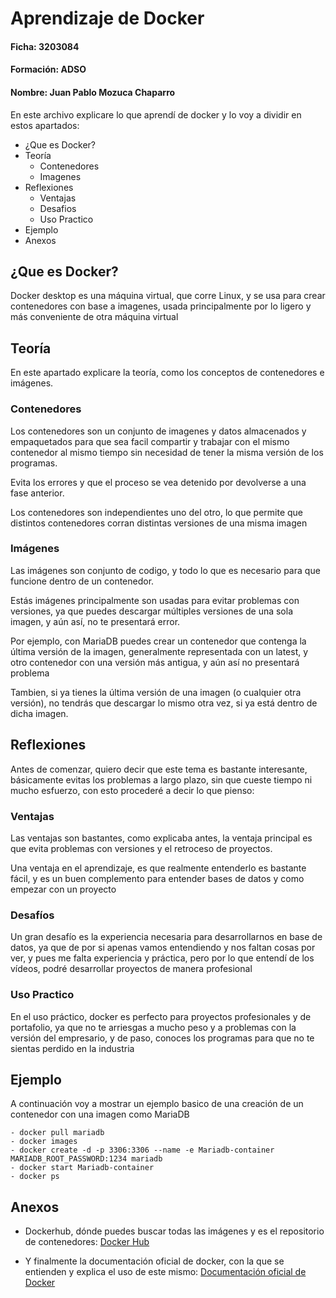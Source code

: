 
# **Aprendizaje de Docker**
#### Ficha: 3203084 
#### Formación: ADSO 
#### Nombre: Juan Pablo Mozuca Chaparro

En este archivo explicare lo que aprendí de docker y lo voy a dividir en estos apartados:

- ¿Que es Docker?
- Teoría 
    - Contenedores
    - Imagenes
- Reflexiones 
    - Ventajas
    - Desafios
    - Uso Practico
- Ejemplo
- Anexos 

## ¿Que es Docker?

Docker desktop es una máquina virtual,  que corre Linux, y se usa para crear contenedores con base a imagenes, usada principalmente por lo ligero y más conveniente de otra máquina virtual

## Teoría 

En este apartado explicare la teoría, como los conceptos de contenedores e imágenes.

### Contenedores

Los contenedores son un conjunto de imagenes y datos almacenados y empaquetados para que sea facil compartir y trabajar con el mismo contenedor al mismo tiempo sin necesidad de tener la misma versión de los programas. 

Evita los errores y que el proceso se vea detenido por devolverse a una fase anterior.

Los contenedores son independientes uno del otro, lo que permite que distintos contenedores corran distintas versiones de una misma imagen

### Imágenes

Las imágenes son conjunto de codigo, y todo lo que es necesario para que funcione dentro de un contenedor.

Estás imágenes principalmente son usadas para evitar problemas con versiones, ya que puedes descargar múltiples versiones de una sola imagen, y aún así, no te presentará error.

Por ejemplo, con MariaDB  puedes crear un contenedor que contenga la última versión de la imagen, generalmente representada con un latest, y otro contenedor con una versión más antigua, y aún así no presentará problema

Tambien, si ya tienes la última versión de una imagen (o cualquier otra versión), no tendrás que descargar lo mismo otra vez, si ya está dentro de dicha imagen.

## Reflexiones

Antes de comenzar, quiero decir que este tema es bastante interesante, básicamente evitas los problemas a largo plazo, sin que cueste tiempo ni mucho esfuerzo, con esto procederé a decir lo que pienso:

### Ventajas 

Las ventajas son bastantes, como explicaba antes, la ventaja principal es que evita problemas con versiones y el retroceso de proyectos.

Una ventaja en el aprendizaje, es que realmente entenderlo es bastante fácil, y es un buen complemento para entender bases de datos y como empezar con un proyecto

### Desafíos

Un gran desafío es la experiencia necesaria para desarrollarnos en base de datos, ya que de por si apenas vamos entendiendo y nos faltan cosas por ver, y pues me falta experiencia y práctica, pero por lo que entendí de los vídeos, podré desarrollar proyectos de manera profesional 

### Uso Practico 

En el uso práctico, docker es perfecto para proyectos profesionales y de portafolio, ya que no te arriesgas a mucho peso y a problemas con la versión del empresario, y de paso, conoces los programas para que no te sientas perdido en la industria 

## Ejemplo 

A continuación voy a mostrar un ejemplo basico de una creación de un contenedor con una imagen como MariaDB

~~~
- docker pull mariadb
- docker images  
- docker create -d -p 3306:3306 --name -e Mariadb-container MARIADB_ROOT_PASSWORD:1234 mariadb
- docker start Mariadb-container
- docker ps
~~~

## Anexos

- Dockerhub, dónde puedes buscar todas las imágenes y es el repositorio de contenedores: [Docker Hub](https://hub.docker.com/)
  
- Y finalmente la documentación oficial de docker, con la que se entienden y explica el uso de este mismo: [Documentación oficial de Docker](https://docs.docker.com/)
